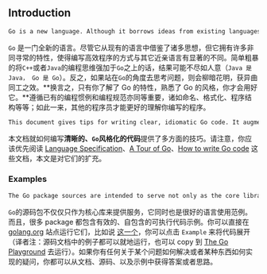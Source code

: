 ## Introduction



```txt
Go is a new language. Although it borrows ideas from existing languages, it has unusual properties that make effective Go programs different in character from programs written in its relatives. A straightforward translation of a C++ or Java program into Go is unlikely to produce a satisfactory result—Java programs are written in Java, not Go. On the other hand, thinking about the problem from a Go perspective could produce a successful but quite different program. In other words, to write Go well, it's important to understand its properties and idioms. It's also important to know the established conventions for programming in Go, such as naming, formatting, program construction, and so on, so that programs you write will be easy for other Go programmers to understand.
```

`Go` 是一门全新的语言。尽管它从现有的语言中借鉴了诸多思想，但它拥有许多非同寻常的特性，使得编写高效程序的方式与其它近亲语言有显著的不同。简单粗暴的将`C++`或者`Java`的编程思维强加于`Go`之上的话，结果可能不尽如人意（`Java 是 Java， Go 是 Go`）。反之，如果站在`Go`的角度去思考问题，则会柳暗花明，获异曲同工之效。**换言之，只有你了解了 Go 的特性，熟悉了 Go 的风格，你才会用好它。**遵循已有的编程惯例和编程规范亦同等重要，诸如命名、格式化、程序结构等等；如此一来，其他的程序员才能更好的理解你编写的程序。

```txt
This document gives tips for writing clear, idiomatic Go code. It augments the language specification, the Tour of Go, and How to Write Go Code, all of which you should read first.
```

本文档就如何编写**清晰的、`Go`风格化的代码**提供了多方面的技巧。请注意，你应该优先阅读 [Language Specification](https://golang.org/ref/spec)、[A Tour of Go](https://tour.golang.org/welcome/1)、[How to write Go code](https://golang.org/doc/code.html) 这些文档，本文是对它们的扩充。

### Examples

```txt
The Go package sources are intended to serve not only as the core library but also as examples of how to use the language. Moreover, many of the packages contain working, self-contained executable examples you can run directly from the golang.org web site, such as this one (if necessary, click on the word "Example" to open it up). If you have a question about how to approach a problem or how something might be implemented, the documentation, code and examples in the library can provide answers, ideas and background.
```

`Go`的源码包不仅仅只作为核心库来提供服务，它同时也是很好的语言使用范例。而且，很多 package 都包含有效的、自包含的可执行代码示例。你可以直接在[golang.org](https://golang.org/) 站点运行它们，比如说 [这一个](https://egonelbre.com/js/gopher/)，你可以点击 `Example` 来将代码展开（译者注：源码文档中的例子都可以就地运行，也可以 copy 到 [The Go Playground](https://play.golang.org/p/MAohLsrz7JQ) 去运行）。如果你有任何关于某个问题如何解决或者某种东西如何实现的疑问，你都可以从文档、源码、以及示例中获得答案或者思路。